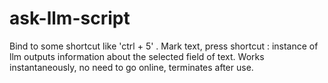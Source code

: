 # ask-llm-script
Bind to some shortcut like 'ctrl + 5' .  Mark text, press shortcut : instance of llm outputs information about the selected field of text.  Works instantaneously, no need to go online, terminates after use.
